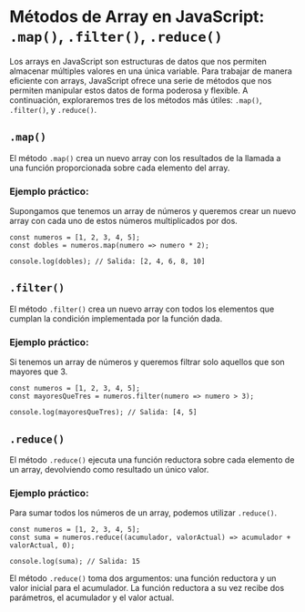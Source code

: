 
# Métodos de Array en JavaScript: `.map()`, `.filter()`, `.reduce()`

Los arrays en JavaScript son estructuras de datos que nos permiten almacenar múltiples valores en una única variable. Para trabajar de manera eficiente con arrays, JavaScript ofrece una serie de métodos que nos permiten manipular estos datos de forma poderosa y flexible. A continuación, exploraremos tres de los métodos más útiles: `.map()`, `.filter()`, y `.reduce()`.

## `.map()`

El método `.map()` crea un nuevo array con los resultados de la llamada a una función proporcionada sobre cada elemento del array.

### Ejemplo práctico:

Supongamos que tenemos un array de números y queremos crear un nuevo array con cada uno de estos números multiplicados por dos.

    const numeros = [1, 2, 3, 4, 5];
    const dobles = numeros.map(numero => numero * 2);
    
    console.log(dobles); // Salida: [2, 4, 6, 8, 10]

## `.filter()`

El método `.filter()` crea un nuevo array con todos los elementos que cumplan la condición implementada por la función dada.

### Ejemplo práctico:

Si tenemos un array de números y queremos filtrar solo aquellos que son mayores que 3.

    const numeros = [1, 2, 3, 4, 5];
    const mayoresQueTres = numeros.filter(numero => numero > 3);
    
    console.log(mayoresQueTres); // Salida: [4, 5]

## `.reduce()`

El método `.reduce()` ejecuta una función reductora sobre cada elemento de un array, devolviendo como resultado un único valor.

### Ejemplo práctico:

Para sumar todos los números de un array, podemos utilizar `.reduce()`.

    const numeros = [1, 2, 3, 4, 5];
    const suma = numeros.reduce((acumulador, valorActual) => acumulador + valorActual, 0);
    
    console.log(suma); // Salida: 15

El método `.reduce()` toma dos argumentos: una función reductora y un valor inicial para el acumulador. La función reductora a su vez recibe dos parámetros, el acumulador y el valor actual.